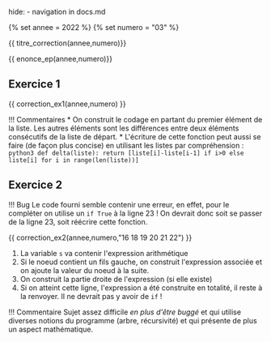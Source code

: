 hide: - navigation  in docs.md

{% set annee = 2022 %}
{% set numero = "03" %}

{{ titre_correction(annee,numero)}} 

{{ enonce_ep(annee,numero)}}


## Exercice 1

{{ correction_ex1(annee,numero) }}

!!! Commentaires
    * On construit le codage en partant du premier élément de la liste. Les autres éléments sont les différences entre deux éléments consécutifs de la liste de départ.
    * L'écriture de cette fonction peut aussi se faire (de façon plus concise) en utilisant les listes par compréhension :
    ```python3
        def delta(liste):
            return [liste[i]-liste[i-1] if i>0 else liste[i] for i in range(len(liste))]
    ```


## Exercice 2

!!! Bug
    Le code fourni semble contenir une erreur, en effet, pour le compléter on utilise un `if True` à la ligne 23 !
    On devrait donc soit se passer de la ligne 23, soit réécrire cette fonction.

{{ correction_ex2(annee,numero,"16 18 19 20 21 22") }}

1. La variable `s` va contenir l'expression arithmétique
2. Si le noeud contient un fils gauche, on construit l'expression associée et on ajoute la valeur du noeud à la suite.
3. On construit la partie droite de l'expression (si elle existe)
4. Si on atteint cette ligne, l'expression a été construite en totalité, il reste à la renvoyer. Il ne devrait pas y avoir de `if` ! 

!!! Commentaire
        Sujet assez difficile *en plus d'être buggé* et qui utilise diverses notions du programme (arbre, récursivité) et qui présente de plus un aspect mathématique.